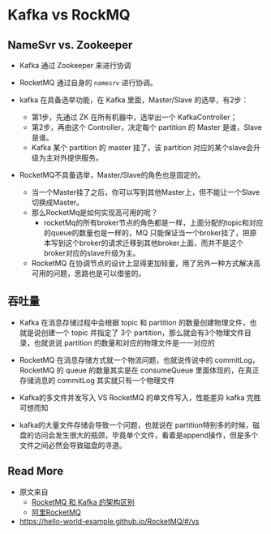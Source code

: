 # Kafka vs RockMQ

## NameSvr vs. Zookeeper

- Kafka 通过 Zookeeper 来进行协调
- RocketMQ 通过自身的 `namesrv` 进行协调。   



- kafka 在具备选举功能，在 Kafka 里面，Master/Slave 的选举，有2步：
  - 第1步，先通过 ZK 在所有机器中，选举出一个 KafkaController；
  - 第2步，再由这个 Controller，决定每个 partition 的 Master 是谁，Slave 是谁。
  - Kafka 某个 partition 的 master 挂了，该 partition 对应的某个slave会升级为主对外提供服务。    
- RocketMQ不具备选举，Master/Slave的角色也是固定的。
  - 当一个Master挂了之后，你可以写到其他Master上，但不能让一个Slave切换成Master。
  - 那么RocketMq是如何实现高可用的呢？
    - rocketMq的所有broker节点的角色都是一样，上面分配的topic和对应的queue的数量也是一样的，MQ 只能保证当一个broker挂了，把原本写到这个broker的请求迁移到其他broker上面，而并不是这个broker对应的slave升级为主。    
  - RocketMQ 在协调节点的设计上显得更加轻量，用了另外一种方式解决高可用的问题，思路也是可以借鉴的。

## 吞吐量

- Kafka 在消息存储过程中会根据 topic 和 partition 的数量创建物理文件，也就是说创建一个 topic 并指定了 3个 partition，那么就会有3个物理文件目录，也就说说 partition 的数量和对应的物理文件是一一对应的
- RocketMQ 在消息存储方式就一个物流问题，也就说传说中的 commitLog，RocketMQ 的 queue 的数量其实是在 consumeQueue 里面体现的，在真正存储消息的 commitLog 其实就只有一个物理文件



- Kafka的多文件并发写入 VS RocketMQ 的单文件写入，性能差异 kafka 完胜可想而知



- kafka的大量文件存储会导致一个问题，也就说在 partition特别多的时候，磁盘的访问会发生很大的瓶颈，毕竟单个文件，看着是append操作，但是多个文件之间必然会导致磁盘的寻道。



## Read More

- 原文来自
  - [RocketMQ 和 Kafka 的架构区别](https://www.jianshu.com/p/c474ca9f9430)
  - [阿里RocketMQ](https://mp.weixin.qq.com/s/KfBruI-tOz-eJuM2fgqyew)
- https://hello-world-example.github.io/RocketMQ/#/vs

